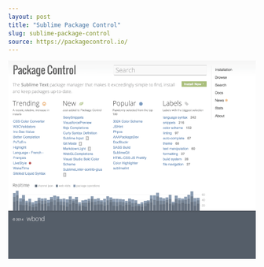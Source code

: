 ```yaml
---
layout: post
title: "Sublime Package Control"
slug: sublime-package-control
source: https://packagecontrol.io/
---
```


<img src="/screenshots/sublime-package-control.png">
